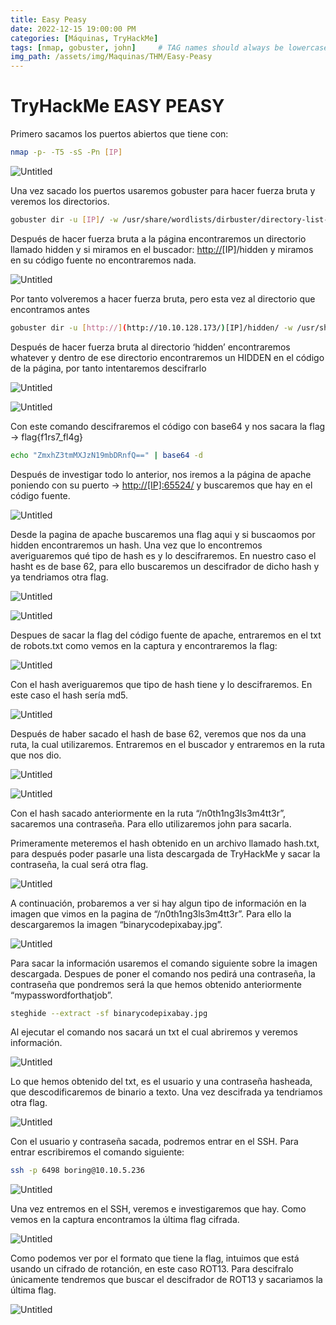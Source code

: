 ```yaml
---
title: Easy Peasy
date: 2022-12-15 19:00:00 PM
categories: [Máquinas, TryHackMe]
tags: [nmap, gobuster, john]     # TAG names should always be lowercase
img_path: /assets/img/Maquinas/THM/Easy-Peasy
---
```


# TryHackMe EASY PEASY

Primero sacamos los puertos abiertos que tiene con:

```bash
nmap -p- -T5 -sS -Pn [IP]
```

![Untitled](p18.png)

Una vez sacado los puertos usaremos gobuster para hacer fuerza bruta y veremos los directorios.

```bash
gobuster dir -u [IP]/ -w /usr/share/wordlists/dirbuster/directory-list-lowercase-2.3-medium.txt
```

Después de hacer fuerza bruta a la página encontraremos un directorio llamado hidden y si miramos en el buscador: [http://](http://10.10.128.173/)[IP]/hidden y miramos en su código fuente no encontraremos nada. 

![Untitled](p1.png)

Por tanto volveremos a hacer fuerza bruta, pero esta vez al directorio que encontramos antes

```bash
gobuster dir -u [http://](http://10.10.128.173/)[IP]/hidden/ -w /usr/share/wordlists/dirbuster/directory-list-lowercase-2.3-medium.txt
```

Después de hacer fuerza bruta al directorio ‘hidden’ encontraremos whatever y dentro de ese directorio encontraremos un HIDDEN en el código de la página, por tanto intentaremos descifrarlo

![Untitled](p2.png)

![Untitled](p3.png)

Con este comando descifraremos el código con base64 y nos sacara la flag →  flag{f1rs7_fl4g}

```bash
echo "ZmxhZ3tmMXJzN19mbDRnfQ==" | base64 -d
```

Después de investigar todo lo anterior, nos iremos a la página de apache poniendo con su puerto → [http://[IP]:65524/](http://10.10.128.173:65524/) y buscaremos que hay en el código fuente.

![Untitled](p4.png)

Desde la pagina de apache buscaremos una flag aqui y si buscaomos por hidden encontraremos un hash. Una vez que lo encontremos averiguaremos qué tipo de hash es y lo descifraremos. En nuestro caso el hasht es de base 62, para ello buscaremos un descifrador de dicho hash y ya tendriamos otra flag.

![Untitled](p5.png)

![Untitled](p6.png)

Despues de sacar la flag del código fuente de apache, entraremos en el txt de robots.txt como vemos en la captura y encontraremos la flag:

![Untitled](p7.png)

Con el hash averiguaremos que tipo de hash tiene y lo descifraremos. En este caso el hash sería md5.

![Untitled](p8.png)

Después de haber sacado el hash de base 62, veremos que nos da una ruta, la cual utilizaremos. Entraremos en el buscador y entraremos en la ruta que nos dio.

![Untitled](p9.png)

![Untitled](p10.png)

Con el hash sacado anteriormente en la ruta “/n0th1ng3ls3m4tt3r”, sacaremos una contraseña. Para ello utilizaremos john para sacarla.

Primeramente meteremos el hash obtenido en un archivo llamado hash.txt, para después poder pasarle una lista descargada de TryHackMe y sacar la contraseña, la cual será otra flag.

![Untitled](p11.png)

A continuación, probaremos a ver si hay algun tipo de información en la imagen que vimos en la pagina de “/n0th1ng3ls3m4tt3r”. Para ello la descargaremos la imagen “binarycodepixabay.jpg”.

![Untitled](p12.png)

Para sacar la información usaremos el comando siguiente sobre la imagen descargada. Despues de poner el comando nos pedirá una contraseña, la contraseña que pondremos será la que hemos obtenido anteriormente “mypasswordforthatjob”. 

```bash
steghide --extract -sf binarycodepixabay.jpg
```

Al ejecutar el comando nos sacará un txt el cual abriremos y veremos información.

![Untitled](p13.png)

Lo que hemos obtenido del txt, es el usuario y una contraseña hasheada, que descodificaremos de binario a texto. Una vez descifrada ya tendriamos otra flag.

![Untitled](p14.png)

Con el usuario y contraseña sacada, podremos entrar en el SSH. Para entrar escribiremos el comando siguiente:

```bash
ssh -p 6498 boring@10.10.5.236
```

![Untitled](p15.png)

Una vez entremos en el SSH, veremos e investigaremos que hay. Como vemos en la captura encontramos la última flag cifrada.

![Untitled](p16.png)

Como podemos ver por el formato que tiene la flag, intuimos que está usando un cifrado de rotanción, en este caso ROT13. Para descifralo únicamente tendremos que buscar el descifrador de ROT13 y sacariamos la última flag.

![Untitled](p17.png)